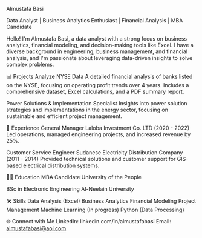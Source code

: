 Almustafa Basi

Data Analyst | Business Analytics Enthusiast | Financial Analysis | MBA Candidate

Hello! I'm Almustafa Basi, a data analyst with a strong focus on business analytics, financial modeling, and decision-making tools like Excel. I have a diverse background in engineering, business management, and financial analysis, and I'm passionate about leveraging data-driven insights to solve complex problems.

📊 Projects
Analyze NYSE Data
A detailed financial analysis of banks listed on the NYSE, focusing on operating profit trends over 4 years. 
Includes a comprehensive dataset, Excel calculations, and a PDF summary report.

Power Solutions & Implementation Specialist
Insights into power solution strategies and implementations in the energy sector, focusing on sustainable and efficient project management.

💼 Experience
General Manager
Laloba Investment Co. LTD (2020 - 2022)
Led operations, managed engineering projects, and increased revenue by 25%.

Customer Service Engineer
Sudanese Electricity Distribution Company (2011 - 2014)
Provided technical solutions and customer support for GIS-based electrical distribution systems.

🧑‍🎓 Education
MBA Candidate
University of the People

BSc in Electronic Engineering
Al-Neelain University

🛠️ Skills
Data Analysis (Excel)
Business Analytics
Financial Modeling
Project Management
Machine Learning (In progress)
Python (Data Processing)

🌐 Connect with Me
LinkedIn: linkedin.com/in/almustafabasi
Email: almustafabasi@aol.com

<!---
almustafabasi/almustafabasi is a ✨ special ✨ repository because its `README.md` (this file) appears on your GitHub profile.
You can click the Preview link to take a look at your changes.
--->
